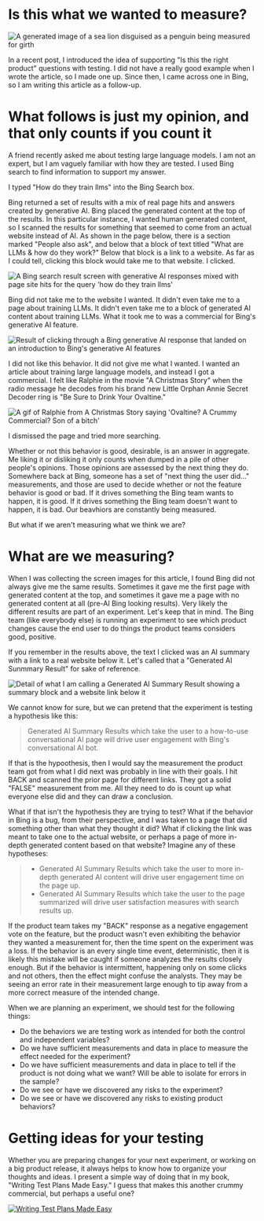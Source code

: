 Is this what we wanted to measure?
==================================
![A generated image of a sea lion disguised as a penguin being measured for girth](/assets/sealionpenguindisguise.jpeg)

In a recent post, I introduced the idea of supporting "Is this the right product" questions with testing.
I did not have a really good example when I wrote the article, so I made one up. Since then, I
came across one in Bing, so I am writing this article as a follow-up.

What follows is just my opinion, and that only counts if you count it
==================================
A friend recently asked me about testing large language models. I am not
an expert, but I am vaguely familiar with how they are tested. I used
Bing search to find information to support my answer.

I typed "How do they train llms" into the Bing Search box.

Bing returned a set of results with a mix of real page hits and
answers created by generative AI. Bing placed the generated content
at the top of the results. In this particular instance, I wanted human
generated content, so I scanned the results for something that seemed
to come from an actual website instead of AI. As shown in the page
below, there is a section marked "People also ask", and below that a
block of text titled "What are LLMs & how do they work?" Below that block
is a link to a website. As far as I could tell, clicking this block
would take me to that website. I clicked.

![A Bing search result screen with generative AI responses mixed with page site hits for the query 'how do they train llms'](/assets/bing_generativesearch_page1.jpg)

Bing did not take me to the website I wanted. It didn't even take me to
a page about training LLMs. It didn't even take me to a block of generated
AI content about training LLMs. What it took me to was a commercial for
Bing's generative AI feature.

![Result of clicking through a Bing generative AI response that landed on an introduction to Bing's generative AI features](/assets/bing_generativesearch_page2.jpg)

I did not like this behavior. It did not give me what I wanted. I wanted
an article about training large language models, and instead I got a
commercial. I felt like Ralphie in the movie "A Christmas Story" when
the radio message he decodes from his brand new Little Orphan Annie Secret Decoder ring
is "Be Sure to Drink Your Ovaltine." 

![A gif of Ralphie from A Christmas Story saying 'Ovaltine? A Crummy Commercial? Son
of a bitch'](/assets/ralphie.gif)

I dismissed the page and tried more searching.

Whether or not this behavior is good, desirable, is an answer in aggregate.
Me liking it or disliking it only counts when dumped in a pile of other
people's opinions. Those opinions are assessed by the next thing they do.
Somewhere back at Bing, someone has a set of "next thing the user did..." measurements,
and those are used to decide whether or not the feature behavior is good
or bad. If it drives something the Bing team wants to happen, it is good. If
it drives something the Bing team doesn't want to happen, it is bad. Our
beavhiors are constantly being measured.

But what if we aren't measuring what we think we are?

What are we measuring?
==================================
When I was collecting the screen images for this article, I found Bing
did not always give me the same results. Sometimes it gave me the first
page with generated content at the top, and sometimes it gave me a page
with no generated content at all (pre-AI Bing looking results). Very likely the
different results are part of an experiment. Let's keep that in mind.
The Bing team (like everybody else) is running an experiment to see which 
product changes cause the end user to do things the product teams considers
good, positive.

If you remember in the results above, the text I clicked was an AI summary
with a link to a real website below it. Let's called that a "Generated AI
Sunmmary Result" for sake of reference.

![Detail of what I am calling a Generated AI Summary Result showing a summary block and a website link below it](/assets/bing_generativesearch_resultdetail1.jpg)

We cannot know for sure, but we can pretend that the experiment is testing
a hypothesis like this:
> Generated AI Summary Results which take the user to a how-to-use conversational AI page will drive user engagement with Bing's conversational AI bot.

If that is the hypoothesis, then I would say the measurement the product team
got from what I did next was probably in line with their goals. I hit
BACK and scanned the prior page for different links. They got a solid
"FALSE" measurement from me. All they need to do is count up what everyone else
did and they can draw a conclusion.

What if that isn't the hypothesis they are trying to test? What if the behavior
in Bing is a bug, from their perspective, and I was taken to a page that did
something other than what they thought it did? What if clicking the link was meant
to take one to the actual website, or perhaps a page of more in-depth generated
content based on that website? Imagine any of these hypotheses:

>* Generated AI Summary Results which take the user to more in-depth generated AI content will drive user engagement time on the page up.
>* Generated AI Summary Results which take the user to the page summarized will drive user satisfaction measures with search results up.

If the product team takes my "BACK" response as a negative engagement vote on the feature,
but the product wasn't even exhibiting the behavior they wanted a measurement for,
then the time spent on the experiment was a loss. If the behavior is an every single time
event, deterministic, then it is likely this mistake will be caught if someone analyzes
the results closely enough. But if the behavior is intermittent, happening only on
some clicks and not others, then the effect might confuse the analysts. They may be
seeing an error rate in their measurement large enough to tip away from a more
correct measure of the intended change.

When we are planning an experiment, we should test for the following things:
* Do the behaviors we are testing work as intended for both the control and independent variables?
* Do we have sufficient measurements and data in place to measure the effect needed for the experiment?
* Do we have sufficient measurements and data in place to tell if the product is not doing what we want? Will be able to isolate for errors in the sample?
* Do we see or have we discovered any risks to the experiment?
* Do we see or have we discovered any risks to existing product behaviors?

Getting ideas for your testing
===================================
Whether you are preparing changes for your next experiment, or working on a big product release, it always helps to
know how to organize your thoughts and ideas. I present a simple way of doing that in my book, "Writing
Test Plans Made Easy." I guess that makes this another crummy commercial, but perhaps a useful one?

<a href="https://www.amazon.com/Writing-Test-Plans-Made-Easy/dp/1478333693">![Writing Test Plans Made Easy](/assets/writingtestplanscover.jpg)</a> 

